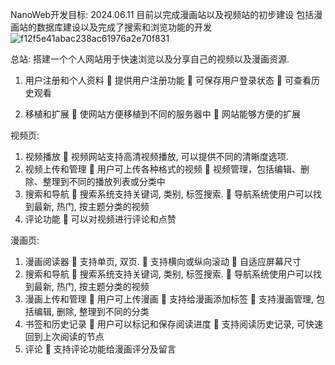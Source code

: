 NanoWeb开发目标:
2024.06.11
目前以完成漫画站以及视频站的初步建设
包括漫画站的数据库建设以及完成了搜索和浏览功能的开发
![f12f5e41abac238ac61976a2e70f831](https://github.com/NanodAaa/NanoWeb/assets/102843392/44aa2e52-6661-4fce-a1bf-0c7e1c294537)

总站:
搭建一个个人网站用于快速浏览以及分享自己的视频以及漫画资源. 
1.	用户注册和个人资料
	提供用户注册功能
	可保存用户登录状态
	可查看历史观看

3.	移植和扩展
	使网站方便移植到不同的服务器中
	网站能够方便的扩展

视频页:
1.	视频播放
	视频网站支持高清视频播放, 可以提供不同的清晰度选项.
2.	视频上传和管理
	用户可上传各种格式的视频
	视频管理，包括编辑、删除、整理到不同的播放列表或分类中
3.	搜索和导航
	搜索系统支持关键词, 类别, 标签搜索.
	导航系统使用户可以找到最新, 热门, 按主题分类的视频
4.	评论功能
	可以对视频进行评论和点赞

漫画页:
1.	漫画阅读器
	支持单页, 双页.
	支持横向或纵向滚动
	自适应屏幕尺寸
2.	搜索和导航
	搜索系统支持关键词, 类别, 标签搜索.
	导航系统使用户可以找到最新, 热门, 按主题分类的视频
3.	漫画上传和管理
	用户可上传漫画
	支持给漫画添加标签
	支持漫画管理, 包括编辑, 删除, 整理到不同的分类
4.	书签和历史记录
	用户可以标记和保存阅读进度
	支持阅读历史记录, 可快速回到上次阅读的节点
5.	评论
	支持评论功能给漫画评分及留言

